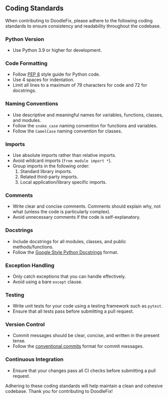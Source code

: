 ## Coding Standards

When contributing to DoodleFix, please adhere to the following coding standards to ensure consistency and readability throughout the codebase.

### Python Version

- Use Python 3.9 or higher for development.

### Code Formatting

- Follow [PEP 8](https://www.python.org/dev/peps/pep-0008/) style guide for Python code.
- Use 4 spaces for indentation.
- Limit all lines to a maximum of 79 characters for code and 72 for docstrings.

### Naming Conventions

- Use descriptive and meaningful names for variables, functions, classes, and modules.
- Follow the `snake_case` naming convention for functions and variables.
- Follow the `CamelCase` naming convention for classes.

### Imports

- Use absolute imports rather than relative imports.
- Avoid wildcard imports (`from module import *`).
- Group imports in the following order:
  1. Standard library imports.
  2. Related third-party imports.
  3. Local application/library specific imports.

### Comments

- Write clear and concise comments. Comments should explain why, not what (unless the code is particularly complex).
- Avoid unnecessary comments if the code is self-explanatory.

### Docstrings

- Include docstrings for all modules, classes, and public methods/functions.
- Follow the [Google Style Python Docstrings](https://google.github.io/styleguide/pyguide.html#38-comments-and-docstrings) format.

### Exception Handling

- Only catch exceptions that you can handle effectively.
- Avoid using a bare `except` clause.

### Testing

- Write unit tests for your code using a testing framework such as `pytest`.
- Ensure that all tests pass before submitting a pull request.

### Version Control

- Commit messages should be clear, concise, and written in the present tense.
- Follow the [conventional commits](https://www.conventionalcommits.org/en/v1.0.0/) format for commit messages.

### Continuous Integration

- Ensure that your changes pass all CI checks before submitting a pull request.

Adhering to these coding standards will help maintain a clean and cohesive codebase. Thank you for contributing to DoodleFix!